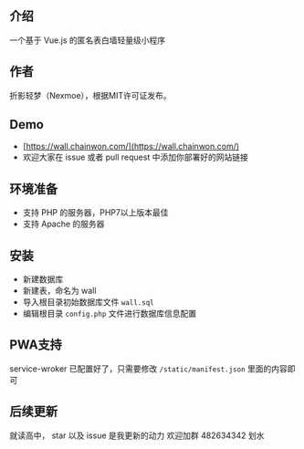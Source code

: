 ## 介绍
一个基于 Vue.js 的匿名表白墙轻量级小程序

## 作者
折影轻梦（Nexmoe），根据MIT许可证发布。

## Demo
- [https://wall.chainwon.com/](https://wall.chainwon.com/)
- 欢迎大家在 issue 或者 pull request 中添加你部署好的网站链接

## 环境准备
- 支持 PHP 的服务器，PHP7以上版本最佳
- 支持 Apache 的服务器

## 安装
- 新建数据库
- 新建表，命名为 wall
- 导入根目录初始数据库文件 `wall.sql`
- 编辑根目录 `config.php` 文件进行数据库信息配置

## PWA支持
service-wroker 已配置好了，只需要修改 `/static/manifest.json` 里面的内容即可


## 后续更新
就读高中，
star 以及 issue 是我更新的动力
欢迎加群 482634342 划水